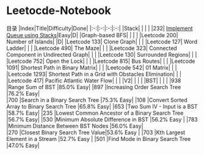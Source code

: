 # Leetocde-Notebook
目录
|Index|Title|Difficulty|Done|
|:-:|:-:|:-:|:-:|
|Stack| | | |
|232| [Implement Queue using Stacks](https://github.com/pythonlove-r/Leetocde-Notebook/blob/main/232.%20Implement%20Queue%20using%20Stacks)|Easy|D|
|Graph-based BFS| | | |
|Leetcode 200| Number of Islands| |D|
|Leetcode 133| Clone Graph| | |
|Leetcode 127| Word Ladder| | |
|Leetcode 490| The Maze| | |
|Leetcode 323| Connected Component in Undirected Graph| | |
|Leetcode 130| Surrounded Regions| | |
|Leetcode 752| Open the Lock| | |
|Leetcode 815| Bus Routes| | |
|Leetcode 1091| Shortest Path in Binary Matrix| | |
|Leetcode 542| 01 Matrix| | |
|Leetcode 1293| Shortest Path in a Grid with Obstacles Elimination| | |
|Leetcode 417| Pacific Atlantic Water Flow| | |
|V2| | | |
|BST| | | |
|938	|Range Sum of BST	|85.0%	Easy|
|897	|Increasing Order Search Tree	|76.2%	Easy|	
|700	|Search in a Binary Search Tree	|75.3%	Easy|
|108	|Convert Sorted Array to Binary Search Tree	|65.8%	Easy|
|653	|Two Sum IV - Input is a BST	|58.7%	Easy|
|235	|Lowest Common Ancestor of a Binary Search Tree	|56.7%	Easy|
|530	|Minimum Absolute Difference in BST	|56.2%	Easy	|
|783	|Minimum Distance Between BST Nodes	|56.0%	Easy|	
|270	|Closest Binary Search Tree Value|53.6%	Easy	|
|703	|Kth Largest Element in a Stream	|52.7%	Easy	|
|501	|Find Mode in Binary Search Tree	|47.0%	Easy|

